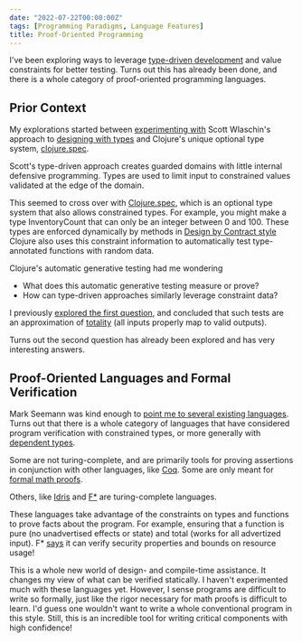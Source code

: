 ```yaml
---
date: "2022-07-22T00:00:00Z"
tags: [Programming Paradigms, Language Features]
title: Proof-Oriented Programming
---
```


I've been exploring ways to leverage [type-driven development](https://fsharpforfunandprofit.com/series/designing-with-types/) and value constraints for better testing.
Turns out this has already been done, and there is a whole category of proof-oriented programming languages.
<!--more-->

## Prior Context

My explorations started between [experimenting with](../posts/2021-04-09-Designing-with-Events-Transforms-and-state.md) Scott Wlaschin's approach to [designing with types](https://fsharpforfunandprofit.com/series/designing-with-types/) and Clojure's unique optional type system, [clojure.spec](https://clojure.org/guides/spec).

Scott's type-driven approach creates guarded domains with little internal defensive programming. Types are used to limit input to constrained values validated at the edge of the domain. 

This seemed to cross over with [Clojure.spec](https://clojure.org/guides/spec), which is an optional type system that also allows constrained types. For example, you might make a type InventoryCount that can only be an integer between 0 and 100. These types are enforced dynamically by methods in [Design by Contract style](https://en.wikipedia.org/wiki/Design_by_contract) Clojure also uses this constraint information to automatically test type-annotated functions with random data.

Clojure's automatic generative testing had me wondering
- What does this automatic generative testing measure or prove?
- How can type-driven approaches similarly leverage constraint data?

I previously [explored the first question](../posts/2022-06-03-Improved-completeness-automatic-random-testing.md), and concluded that such tests are an approximation of [totality](https://en.wikipedia.org/wiki/Partial_function) (all inputs properly map to valid outputs).

Turns out the second question has already been explored and has very interesting answers.

## Proof-Oriented Languages and Formal Verification

Mark Seemann was kind enough to [point me to several existing languages](https://blog.ploeh.dk/2015/05/07/functional-design-is-intrinsically-testable/#aee72ce959654d9388b448023f469cbc). Turns out that there is a whole category of languages that have considered program verification with constrained types, or more generally with [dependent types](https://en.wikipedia.org/wiki/Dependent_type).

Some are not turing-complete, and are primarily tools for proving assertions in conjunction with other languages, like [Coq](https://en.wikipedia.org/wiki/Coq). Some are only meant for [formal math proofs](https://en.wikipedia.org/wiki/Curry%E2%80%93Howard_correspondence).

Others, like [Idris](https://www.idris-lang.org/) and [F*](http://www.fstar-lang.org/) are turing-complete languages.

These languages take advantage of the constraints on types and functions to prove facts about the program. For example, ensuring that a function is pure (no unadvertised effects or state) and total (works for all advertized input). F* [says](http://www.fstar-lang.org/tutorial/book/index.html?highlight=security) it can verify security properties and bounds on resource usage!


This is a whole new world of design- and compile-time assistance. It changes my view of what can be verified statically. 
I haven't experimented much with these languages yet. However, I sense programs are difficult to write so formally, 
just like the rigor necessary for math proofs is difficult to learn. I'd guess one wouldn't want to write a whole conventional program in this style.
Still, this is an incredible tool for writing critical components with high confidence!


<!-- https://en.wikipedia.org/wiki/Curry%E2%80%93Howard_correspondence
https://en.wikipedia.org/wiki/Dependent_type#Comparison_of_languages_with_dependent_types
 -->


<!-- 
Q: Do I want to define dependent types and refinement types?

- category used for formal math
- Some also used for formal specifications that can prove properties of a program or set of requirements
- Didn't realize that this is a category with turing complete languages
- do i mention resemblance to logic programming?

All these threads come together in programs that can verify a staggering amount at compile time
- Invariants of types are satisfied
- functions can handle all allowed values (totality)
- purity, functions that are pure really don't have side-effects
- Resource usage bounds
- security qualities -->
